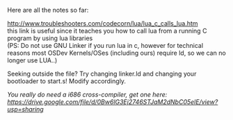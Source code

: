 Here are all the notes so far:


http://www.troubleshooters.com/codecorn/lua/lua_c_calls_lua.htm  
this link is useful since it teaches you how to call lua from a running C program by using lua libraries  
(PS: Do not use GNU Linker if you run lua in c, however for technical reasons most OSDev Kernels/OSes (including ours) require ld, so we can no longer use LUA..)

Seeking outside the file? Try changing linker.ld and changing your bootloader to start.s! Modify accordingly.

*You really do need a i686 cross-compiler, get one here: https://drive.google.com/file/d/0Bw6lG3Ej2746STJaM2dNbC05elE/view?usp=sharing*
